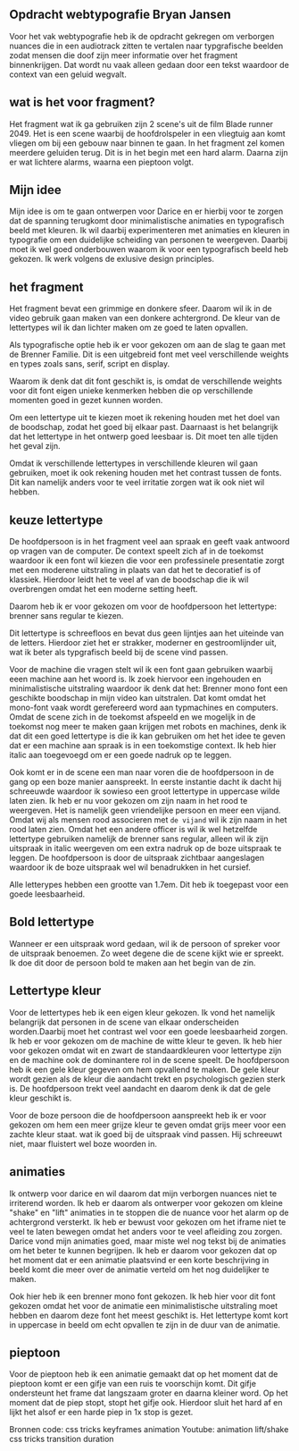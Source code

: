 ## Opdracht webtypografie Bryan Jansen 
Voor het vak webtypografie heb ik de opdracht gekregen om verborgen nuances die in een audiotrack zitten te vertalen naar 
typgrafische beelden zodat mensen die doof zijn meer informatie over het fragment binnenkrijgen. Dat wordt nu vaak alleen gedaan 
door een tekst waardoor de context van een geluid wegvalt.

## wat is het voor fragment?

Het fragment wat ik ga gebruiken zijn 2 scene's uit de film Blade runner 2049. Het is een scene waarbij de hoofdrolspeler in een vliegtuig aan komt vliegen om bij een gebouw naar binnen te gaan. In het fragment zel komen meerdere geluiden terug. Dit is in het begin met een hard alarm. Daarna zijn er wat lichtere alarms, waarna een pieptoon volgt. 

## Mijn idee
Mijn idee is om te gaan ontwerpen voor Darice en er hierbij voor te zorgen dat de spanning terugkomt door minimalistische animaties en typografisch beeld met kleuren. Ik wil daarbij experimenteren met animaties en kleuren in typografie om een duidelijke scheiding van personen te weergeven. Daarbij moet ik wel goed onderbouwen waarom ik voor een typografisch beeld heb gekozen. Ik werk volgens de exlusive design principles.

## het fragment 
Het fragment bevat een grimmige en donkere sfeer. Daarom wil ik in de video gebruik gaan maken van een donkere achtergrond. De kleur van de lettertypes wil ik dan lichter maken om ze goed te laten opvallen.

Als typografische optie heb ik er voor gekozen om aan de slag te gaan met de Brenner Familie. Dit is een uitgebreid font met veel verschillende weights en types zoals sans, serif, script en display. 

Waarom ik denk dat dit font geschikt is, is omdat de verschillende weights voor dit font eigen unieke kenmerken hebben die op verschillende momenten goed in gezet kunnen worden.

Om een lettertype uit te kiezen moet ik rekening houden met het doel van de boodschap, zodat het goed bij elkaar past. Daarnaast is het belangrijk dat het lettertype in het ontwerp goed leesbaar is. Dit moet ten alle tijden het geval zijn.

Omdat ik verschillende lettertypes in verschillende kleuren wil gaan gebruiken, moet ik ook rekening houden met het contrast tussen de fonts. Dit kan namelijk anders voor te veel irritatie zorgen wat ik ook niet wil hebben.

## keuze lettertype
De hoofdpersoon is in het fragment veel aan spraak en geeft vaak antwoord op vragen van de computer. De context speelt zich af in de toekomst waardoor ik een font wil kiezen die voor een professinele presentatie zorgt met een moderene uitstraling in plaats van dat het te decoratief is of klassiek. Hierdoor leidt het te veel af van de boodschap die ik wil overbrengen omdat het een moderne setting heeft. 

Daarom heb ik er voor gekozen om voor de hoofdpersoon het lettertype: brenner sans regular te kiezen.

Dit lettertype is schreefloos en bevat dus geen lijntjes aan het uiteinde van de letters. Hierdoor ziet het er strakker, moderner en gestroomlijnder uit, wat ik beter als typgrafisch beeld bij de scene vind passen.

Voor de machine die vragen stelt wil ik een font gaan gebruiken waarbij eeen machine aan het woord is. Ik zoek hiervoor een ingehouden en minimalistische uitstraling waardoor ik denk dat het: Brenner mono font een geschikte boodschap in mijn video kan uitstralen. Dat komt omdat het mono-font vaak wordt gerefereerd word aan typmachines en computers. Omdat de scene zich in de toekomst afspeeld en we mogelijk in de toekomst nog meer te maken gaan krijgen met robots en machines, denk ik dat dit een goed lettertype is die ik kan gebruiken om het het idee te geven dat er een machine aan spraak is in een toekomstige context. Ik heb hier italic aan toegevoegd om er een goede nadruk op te leggen.

Ook komt er in de scene een man naar voren die de hoofdpersoon in de gang op een boze manier aanspreekt. In eerste instantie dacht ik dacht hij schreeuwde waardoor ik sowieso een groot lettertype in uppercase wilde laten zien. Ik heb er nu voor gekozen om zijn naam in het rood te weergeven. Het is namelijk geen vriendelijke persoon en meer een vijand. Omdat wij als mensen rood associeren met `de vijand` wil ik zijn naam in het rood laten zien. Omdat het een andere officer is wil ik wel hetzelfde lettertype gebruiken namelijk de brenner sans regular, alleen wil ik zijn uitspraak in italic weergeven om een extra nadruk op de boze uitspraak te leggen. De hoofdpersoon is door de uitspraak zichtbaar aangeslagen waardoor ik de boze uitspraak wel wil benadrukken in het cursief.

Alle letterypes hebben een grootte van 1.7em. Dit heb ik toegepast voor een goede leesbaarheid. 

## Bold lettertype 
Wanneer er een uitspraak word gedaan, wil ik de persoon of spreker voor de uitspraak benoemen. Zo weet degene die de scene kijkt wie er spreekt.
Ik doe dit door de persoon bold te maken aan het begin van de zin.

## Lettertype kleur 
Voor de lettertypes heb ik een eigen kleur gekozen. Ik vond het namelijk belangrijk dat personen in de scene van elkaar onderscheiden worden.Daarbij moet het contrast wel voor een goede leesbaarheid zorgen. Ik heb er voor gekozen om de machine de witte kleur te geven. Ik heb hier voor gekozen omdat wit en zwart de standaardkleuren voor lettertype zijn en de machine ook de dominantere rol in de scene speelt. De hoofdpersoon heb ik een gele kleur gegeven om hem opvallend te maken. De gele kleur wordt gezien als de kleur die aandacht trekt en psychologisch gezien sterk is. De hoofdpersoon trekt veel aandacht en daarom denk ik dat de gele kleur geschikt is. 

Voor de boze persoon die de hoofdpersoon aanspreekt heb ik er voor gekozen om hem een meer grijze kleur te geven omdat grijs meer voor een zachte kleur staat. wat ik goed bij de uitspraak vind passen. Hij schreeuwt niet, maar fluistert wel boze woorden in. 

## animaties
Ik ontwerp voor darice en wil daarom dat mijn verborgen nuances niet te irriterend worden. Ik heb er daarom als ontwerper voor gekozen om kleine "shake" en "lift" 
animaties in te stoppen die de nuance voor het alarm op de achtergrond versterkt. Ik heb er bewust voor gekozen om het iframe niet te veel te laten bewegen omdat het anders voor te veel afleiding zou zorgen. Darice vond mijn animaties goed, maar miste wel nog tekst bij de animaties om het beter te kunnen begrijpen. Ik heb er daarom voor gekozen dat op het moment dat er een animatie plaatsvind er een korte beschrijving in beeld komt die meer over de animatie verteld om het nog duidelijker te maken.

Ook hier heb ik een brenner mono font gekozen. Ik heb hier voor dit font gekozen omdat het voor de animatie een minimalistische uitstraling  moet hebben en daarom deze font het meest geschikt is. Het lettertype komt kort in uppercase in beeld om echt opvallen te zijn in de duur van de animatie.

## pieptoon
Voor de pieptoon heb ik een animatie gemaakt dat op het moment dat de pieptoon komt er een gifje van een ruis te voorschijn komt. Dit gifje ondersteunt het frame dat langszaam groter en daarna kleiner word. Op het moment dat de piep stopt, stopt het gifje ook. Hierdoor sluit het hard af en lijkt het alsof er een harde piep in 1x stop is gezet.

Bronnen code:
css tricks keyframes animation
Youtube: animation lift/shake 
css tricks transition duration


